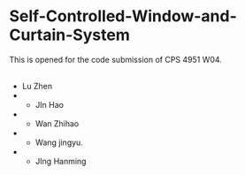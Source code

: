 # Self-Controlled-Window-and-Curtain-System
This is opened for the code submission of CPS 4951 W04.   
<br>
- Lu Zhen    
- - JIn Hao    
- - Wan Zhihao   
-  - Wang jingyu.      
-  - JIng Hanming
  
